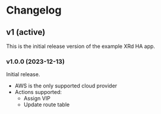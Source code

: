 # Changelog


## v1 (active)

This is the initial release version of the example XRd HA app.


### v1.0.0 (2023-12-13)

Initial release.

* AWS is the only supported cloud provider
* Actions supported:
  * Assign VIP
  * Update route table
